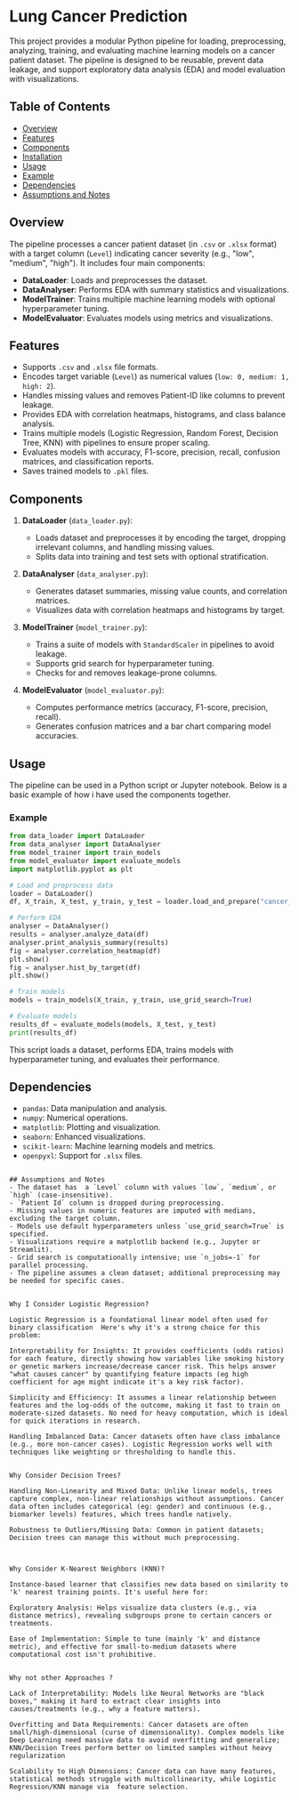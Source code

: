 # Lung Cancer Prediction 

This project provides a modular Python pipeline for loading, preprocessing, analyzing, training, and evaluating machine learning models on a cancer patient dataset. The pipeline is designed to be reusable, prevent data leakage, and support exploratory data analysis (EDA) and model evaluation with visualizations.

## Table of Contents
- [Overview](#overview)
- [Features](#features)
- [Components](#components)
- [Installation](#installation)
- [Usage](#usage)
- [Example](#example)
- [Dependencies](#dependencies)
- [Assumptions and Notes](#assumptions-and-notes)

## Overview
The pipeline processes a cancer patient dataset (in `.csv` or `.xlsx` format) with a target column (`Level`) indicating cancer severity (e.g., "low", "medium", "high"). It includes four main components:
- **DataLoader**: Loads and preprocesses the dataset.
- **DataAnalyser**: Performs EDA with summary statistics and visualizations.
- **ModelTrainer**: Trains multiple machine learning models with optional hyperparameter tuning.
- **ModelEvaluator**: Evaluates models using metrics and visualizations.

## Features
- Supports `.csv` and `.xlsx` file formats.
- Encodes target variable (`Level`) as numerical values (`low: 0, medium: 1, high: 2`).
- Handles missing values and removes Patient-ID like columns to prevent leakage.
- Provides EDA with correlation heatmaps, histograms, and class balance analysis.
- Trains multiple models (Logistic Regression, Random Forest, Decision Tree, KNN) with pipelines to ensure proper scaling.
- Evaluates models with accuracy, F1-score, precision, recall, confusion matrices, and classification reports.
- Saves trained models to `.pkl` files.

## Components
1. **DataLoader** (`data_loader.py`):
   - Loads dataset and preprocesses it by encoding the target, dropping irrelevant columns, and handling missing values.
   - Splits data into training and test sets with optional stratification.

2. **DataAnalyser** (`data_analyser.py`):
   - Generates dataset summaries, missing value counts, and correlation matrices.
   - Visualizes data with correlation heatmaps and histograms by target.

3. **ModelTrainer** (`model_trainer.py`):
   - Trains a suite of models with `StandardScaler` in pipelines to avoid leakage.
   - Supports grid search for hyperparameter tuning.
   - Checks for and removes leakage-prone columns.

4. **ModelEvaluator** (`model_evaluator.py`):
   - Computes performance metrics (accuracy, F1-score, precision, recall).
   - Generates confusion matrices and a bar chart comparing model accuracies.
   
## Usage
The pipeline can be used in a Python script or Jupyter notebook. Below is a basic example of how i have used the components together.

### Example
```python
from data_loader import DataLoader
from data_analyser import DataAnalyser
from model_trainer import train_models
from model_evaluator import evaluate_models
import matplotlib.pyplot as plt

# Load and preprocess data
loader = DataLoader()
df, X_train, X_test, y_train, y_test = loader.load_and_prepare("cancer_data.csv")

# Perform EDA
analyser = DataAnalyser()
results = analyser.analyze_data(df)
analyser.print_analysis_summary(results)
fig = analyser.correlation_heatmap(df)
plt.show()
fig = analyser.hist_by_target(df)
plt.show()

# Train models
models = train_models(X_train, y_train, use_grid_search=True)

# Evaluate models
results_df = evaluate_models(models, X_test, y_test)
print(results_df)
```

This script loads a dataset, performs EDA, trains models with hyperparameter tuning, and evaluates their performance.

## Dependencies
- `pandas`: Data manipulation and analysis.
- `numpy`: Numerical operations.
- `matplotlib`: Plotting and visualization.
- `seaborn`: Enhanced visualizations.
- `scikit-learn`: Machine learning models and metrics.
- `openpyxl`: Support for `.xlsx` files.

```

## Assumptions and Notes
- The dataset has  a `Level` column with values `low`, `medium`, or `high` (case-insensitive).
- `Patient Id` column is dropped during preprocessing.
- Missing values in numeric features are imputed with medians, excluding the target column.
- Models use default hyperparameters unless `use_grid_search=True` is specified.
- Visualizations require a matplotlib backend (e.g., Jupyter or Streamlit).
- Grid search is computationally intensive; use `n_jobs=-1` for parallel processing.
- The pipeline assumes a clean dataset; additional preprocessing may be needed for specific cases.


Why I Consider Logistic Regression?

Logistic Regression is a foundational linear model often used for binary classification  Here's why it's a strong choice for this problem:

Interpretability for Insights: It provides coefficients (odds ratios) for each feature, directly showing how variables like smoking history or genetic markers increase/decrease cancer risk. This helps answer "what causes cancer" by quantifying feature impacts (eg high coefficient for age might indicate it's a key risk factor).

Simplicity and Efficiency: It assumes a linear relationship between features and the log-odds of the outcome, making it fast to train on moderate-sized datasets. No need for heavy computation, which is ideal for quick iterations in research.

Handling Imbalanced Data: Cancer datasets often have class imbalance (e.g., more non-cancer cases). Logistic Regression works well with techniques like weighting or thresholding to handle this.


Why Consider Decision Trees?

Handling Non-Linearity and Mixed Data: Unlike linear models, trees capture complex, non-linear relationships without assumptions. Cancer data often includes categorical (eg: gender) and continuous (e.g., biomarker levels) features, which trees handle natively.

Robustness to Outliers/Missing Data: Common in patient datasets; Decision trees can manage this without much preprocessing.



Why Consider K-Nearest Neighbors (KNN)?

Instance-based learner that classifies new data based on similarity to 'k' nearest training points. It's useful here for:

Exploratory Analysis: Helps visualize data clusters (e.g., via distance metrics), revealing subgroups prone to certain cancers or treatments.

Ease of Implementation: Simple to tune (mainly 'k' and distance metric), and effective for small-to-medium datasets where computational cost isn't prohibitive.


Why not other Approaches ?

Lack of Interpretability: Models like Neural Networks are "black boxes," making it hard to extract clear insights into causes/treatments (e.g., why a feature matters).

Overfitting and Data Requirements: Cancer datasets are often small/high-dimensional (curse of dimensionality). Complex models like Deep Learning need massive data to avoid overfitting and generalize; KNN/Decision Trees perform better on limited samples without heavy regularization

Scalability to High Dimensions: Cancer data can have many features,  statistical methods struggle with multicollinearity, while Logistic Regression/KNN manage via  feature selection.